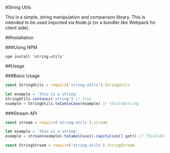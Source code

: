 #String Utils

This is a simple, string manipulation and comparison library. This is intended to be used imported via Node.js (or a bundler like Webpack for client side).

##Installation

###Using NPM
```
npm install 'string-utils'
```

##Usage


###Basic Usage

```javascript
const StringUtils = require('string-utils').StringUtils

let example = 'this is a string'
StringUtils.contains('string') // true
example = StringUtils.toCamleCase(example) // thisIsAString
```

###Stream API
```javascript
const stream = require('string-utils').stream

let example = 'this is a string'
example = stream(example).toCamelCase().capitalize().get() // ThisIsAString

const StringStream = require('string-utils').StringStream

```
